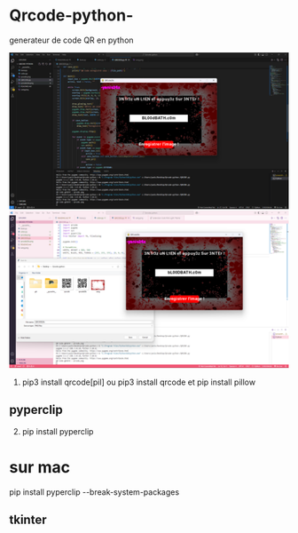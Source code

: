 # Qrcode-python-
generateur de code QR en python

![QR Code](./screen/screen1.png)
![QR Code](./screen/screen2.png)


1. pip3 install qrcode[pil]
ou
pip3 install qrcode et pip install pillow

## pyperclip
2. pip install pyperclip
# sur mac 
pip install pyperclip --break-system-packages

## tkinter

